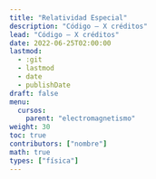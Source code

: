 ```yaml
---
title: "Relatividad Especial"
description: "Código — X créditos"
lead: "Código — X créditos"
date: 2022-06-25T02:00:00
lastmod:
  - :git
  - lastmod
  - date
  - publishDate
draft: false
menu:
  cursos:
    parent: "electromagnetismo"
weight: 30
toc: true
contributors: ["nombre"]
math: true
types: ["física"]
---
```

